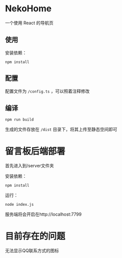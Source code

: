 # NekoHome
一个使用 React 的导航页
## 使用

安装依赖：

```shell
npm install
```

## 配置

配置文件为 `/config.ts` ，可以照着注释修改

## 编译

```shell
npm run build
```

生成的文件存放在 `/dist` 目录下，将其上传至静态空间即可
# 留言板后端部署
首先进入到/server文件夹

安装依赖：

```shell
npm install
```

运行：

```shell
node index.js
```

服务端将会开启在http://localhost:7799
# 目前存在的问题
无法显示QQ联系方式的图标
